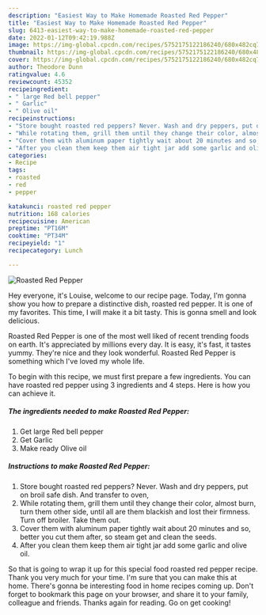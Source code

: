 ```yaml
---
description: "Easiest Way to Make Homemade Roasted Red Pepper"
title: "Easiest Way to Make Homemade Roasted Red Pepper"
slug: 6413-easiest-way-to-make-homemade-roasted-red-pepper
date: 2022-01-12T09:42:19.988Z
image: https://img-global.cpcdn.com/recipes/5752175122186240/680x482cq70/roasted-red-pepper-recipe-main-photo.jpg
thumbnail: https://img-global.cpcdn.com/recipes/5752175122186240/680x482cq70/roasted-red-pepper-recipe-main-photo.jpg
cover: https://img-global.cpcdn.com/recipes/5752175122186240/680x482cq70/roasted-red-pepper-recipe-main-photo.jpg
author: Theodore Dunn
ratingvalue: 4.6
reviewcount: 45352
recipeingredient:
- " large Red bell pepper"
- " Garlic"
- " Olive oil"
recipeinstructions:
- "Store bought roasted red peppers? Never. Wash and dry peppers, put on broil safe dish. And transfer to oven,"
- "While rotating them, grill them until they change their color, almost burn, turn them other side, until all are them blackish and lost their firmness. Turn off broiler. Take them out."
- "Cover them with aluminum paper tightly wait about 20 minutes and so, better you cut them after, so steam get and clean the seeds."
- "After you clean them keep them air tight jar add some garlic and olive oil."
categories:
- Recipe
tags:
- roasted
- red
- pepper

katakunci: roasted red pepper 
nutrition: 168 calories
recipecuisine: American
preptime: "PT16M"
cooktime: "PT34M"
recipeyield: "1"
recipecategory: Lunch

---
```



![Roasted Red Pepper](https://img-global.cpcdn.com/recipes/5752175122186240/680x482cq70/roasted-red-pepper-recipe-main-photo.jpg)

Hey everyone, it's Louise, welcome to our recipe page. Today, I'm gonna show you how to prepare a distinctive dish, roasted red pepper. It is one of my favorites. This time, I will make it a bit tasty. This is gonna smell and look delicious.

Roasted Red Pepper is one of the most well liked of recent trending foods on earth. It's appreciated by millions every day. It is easy, it's fast, it tastes yummy. They're nice and they look wonderful. Roasted Red Pepper is something which I've loved my whole life.




To begin with this recipe, we must first prepare a few ingredients. You can have roasted red pepper using 3 ingredients and 4 steps. Here is how you can achieve it.

<!--inarticleads1-->

##### The ingredients needed to make Roasted Red Pepper:

1. Get  large Red bell pepper
1. Get  Garlic
1. Make ready  Olive oil




<!--inarticleads2-->

##### Instructions to make Roasted Red Pepper:

1. Store bought roasted red peppers? Never. Wash and dry peppers, put on broil safe dish. And transfer to oven,
1. While rotating them, grill them until they change their color, almost burn, turn them other side, until all are them blackish and lost their firmness. Turn off broiler. Take them out.
1. Cover them with aluminum paper tightly wait about 20 minutes and so, better you cut them after, so steam get and clean the seeds.
1. After you clean them keep them air tight jar add some garlic and olive oil.




So that is going to wrap it up for this special food roasted red pepper recipe. Thank you very much for your time. I'm sure that you can make this at home. There's gonna be interesting food in home recipes coming up. Don't forget to bookmark this page on your browser, and share it to your family, colleague and friends. Thanks again for reading. Go on get cooking!
